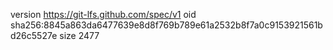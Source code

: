version https://git-lfs.github.com/spec/v1
oid sha256:8845a863da6477639e8d8f769b789e61a2532b8f7a0c9153921561bd26c5527e
size 2477
